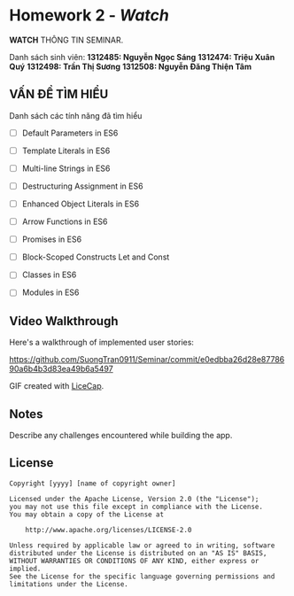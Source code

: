 # Homework 2 - *Watch*

**WATCH** THÔNG TIN SEMINAR. 

Danh sách sinh viên: 
**1312485: Nguyễn Ngọc Sáng**
**1312474: Triệu Xuân Quý**
**1312498: Trần Thị Sương**
**1312508: Nguyễn Đăng Thiện Tâm**



## VẤN ĐỀ TÌM HIỂU

Danh sách các tính năng đã tìm hiểu  

* [ ] Default Parameters in ES6
* [ ] Template Literals in ES6
* [ ] Multi-line Strings in ES6
* [ ] Destructuring Assignment in ES6
* [ ] Enhanced Object Literals in ES6
* [ ] Arrow Functions in ES6
* [ ] Promises in ES6
* [ ] Block-Scoped Constructs Let and Const
* [ ] Classes in ES6
* [ ] Modules in ES6



## Video Walkthrough
	

Here's a walkthrough of implemented user stories:

https://github.com/SuongTran0911/Seminar/commit/e0edbba26d28e8778690a6b4b3d83ea49b6a5497

GIF created with [LiceCap](http://www.cockos.com/licecap/).

## Notes

Describe any challenges encountered while building the app.

## License

    Copyright [yyyy] [name of copyright owner]

    Licensed under the Apache License, Version 2.0 (the "License");
    you may not use this file except in compliance with the License.
    You may obtain a copy of the License at

        http://www.apache.org/licenses/LICENSE-2.0

    Unless required by applicable law or agreed to in writing, software
    distributed under the License is distributed on an "AS IS" BASIS,
    WITHOUT WARRANTIES OR CONDITIONS OF ANY KIND, either express or implied.
    See the License for the specific language governing permissions and
    limitations under the License.

